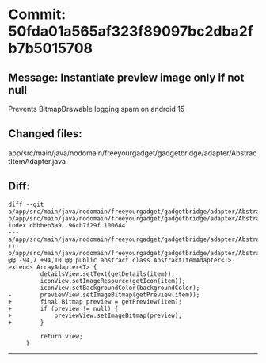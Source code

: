 # Commit: 50fda01a565af323f89097bc2dba2fb7b5015708
## Message: Instantiate preview image only if not null

Prevents BitmapDrawable logging spam on android 15
## Changed files:
app/src/main/java/nodomain/freeyourgadget/gadgetbridge/adapter/AbstractItemAdapter.java

## Diff:
```
diff --git a/app/src/main/java/nodomain/freeyourgadget/gadgetbridge/adapter/AbstractItemAdapter.java b/app/src/main/java/nodomain/freeyourgadget/gadgetbridge/adapter/AbstractItemAdapter.java
index dbbbeb3a9..96cb7f29f 100644
--- a/app/src/main/java/nodomain/freeyourgadget/gadgetbridge/adapter/AbstractItemAdapter.java
+++ b/app/src/main/java/nodomain/freeyourgadget/gadgetbridge/adapter/AbstractItemAdapter.java
@@ -94,7 +94,10 @@ public abstract class AbstractItemAdapter<T> extends ArrayAdapter<T> {
         detailsView.setText(getDetails(item));
         iconView.setImageResource(getIcon(item));
         iconView.setBackgroundColor(backgroundColor);
-        previewView.setImageBitmap(getPreview(item));
+        final Bitmap preview = getPreview(item);
+        if (preview != null) {
+            previewView.setImageBitmap(preview);
+        }
 
         return view;
     }
```
-----------------------------------
